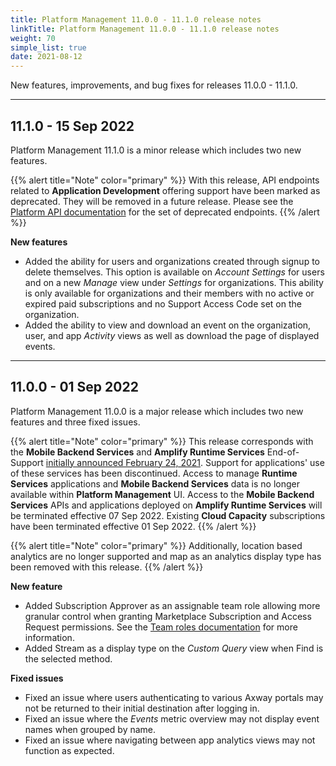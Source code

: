 ```yaml
---
title: Platform Management 11.0.0 - 11.1.0 release notes
linkTitle: Platform Management 11.0.0 - 11.1.0 release notes
weight: 70
simple_list: true
date: 2021-08-12
---
```


New features, improvements, and bug fixes for releases 11.0.0 - 11.1.0.

---

## 11.1.0 - 15 Sep 2022

Platform Management 11.1.0 is a minor release which includes two new features.

{{% alert title="Note" color="primary" %}}
With this release, API endpoints related to __Application Development__ offering support have been marked as deprecated. They will be removed in a future release. Please see the [Platform API documentation](https://platform.axway.com/api-docs.html) for the set of deprecated endpoints.
{{% /alert %}}

__New features__

* Added the ability for users and organizations created through signup to delete themselves. This option is available on *Account Settings* for users and on a new *Manage* view under *Settings* for organizations. This ability is only available for organizations and their members with no active or expired paid subscriptions and no Support Access Code set on the organization.
* Added the ability to view and download an event on the organization, user, and app *Activity* views as well as download the page of displayed events.

---

## 11.0.0 - 01 Sep 2022

Platform Management 11.0.0 is a major release which includes two new features and three fixed issues.

{{% alert title="Note" color="primary" %}}
This release corresponds with the __Mobile Backend Services__ and __Amplify Runtime Services__ End-of-Support [initially announced February 24, 2021](https://blog.axway.com/learning-center/software-development/api-development/prepare-your-apps-for-appcelerator-end-of-support#mobile-backend-services). Support for applications' use of these services has been discontinued. Access to manage __Runtime Services__ applications and __Mobile Backend Services__ data is no longer available within __Platform Management__ UI. Access to the __Mobile Backend Services__ APIs and applications deployed on __Amplify Runtime Services__ will be terminated effective 07 Sep 2022. Existing __Cloud Capacity__ subscriptions have been terminated effective 01 Sep 2022.
{{% /alert %}}

{{% alert title="Note" color="primary" %}}
Additionally, location based analytics are no longer supported and map as an analytics display type has been removed with this release.
{{% /alert %}}

__New feature__

* Added Subscription Approver as an assignable team role allowing more granular control when granting Marketplace Subscription and Access Request permissions. See the [Team roles documentation](https://docs.axway.com/bundle/platform-management/page/docs/management_guide/organizations/organization_roles_and_features/index.html#team-roles) for more information.
* Added Stream as a display type on the *Custom Query* view when Find is the selected method.

__Fixed issues__

* Fixed an issue where users authenticating to various Axway portals may not be returned to their initial destination after logging in.
* Fixed an issue where the *Events* metric overview may not display event names when grouped by name.
* Fixed an issue where navigating between app analytics views may not function as expected.

